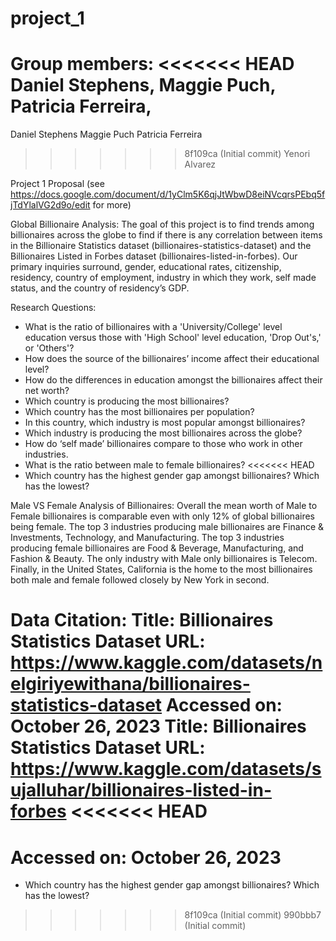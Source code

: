 # project_1

Group members:
<<<<<<< HEAD
Daniel Stephens, 
Maggie Puch, 
Patricia Ferreira,  
=======
Daniel Stephens
Maggie Puch
Patricia Ferreira 
>>>>>>> 8f109ca (Initial commit)
Yenori Alvarez

Project 1 Proposal (see https://docs.google.com/document/d/1yClm5K6qjJtWbwD8eiNVcqrsPEbq5fjTdYlalVG2d9o/edit for more)

Global Billionaire Analysis:
The goal of this project is to find trends among billionaires across the globe to find if there is any correlation between items in the Billionaire Statistics dataset (billionaires-statistics-dataset) and the Billionaires Listed in Forbes dataset (billionaires-listed-in-forbes). Our primary inquiries surround, gender, educational rates, citizenship, residency, country of employment, industry in which they work, self made status, and the country of residency’s GDP.

Research Questions:
- What is the ratio of billionaires with a 'University/College' level education versus those with 'High School' level education, 'Drop Out's,' or 'Others'?
- How does the source of the billionaires’ income affect their educational level?
- How do the differences in education amongst the billionaires affect their net worth?
- Which country is producing the most billionaires?
- Which country has the most billionaires per population?
- In this country, which industry is most popular amongst billionaires?
- Which industry is producing the most billionaires across the globe?
- How do ‘self made’ billionaires compare to those who work in other industries.
- What is the ratio between male to female billionaires?
<<<<<<< HEAD
- Which country has the highest gender gap amongst billionaires? Which has the lowest?


Male VS Female Analysis of Billionaires:
Overall the mean worth of Male to Female billionaires is comparable even with only 12% of global billionaires being female. The top 3 industries producing male billionaires are Finance & Investments, Technology, and Manufacturing. The top 3 industries producing female billionaires are Food & Beverage, Manufacturing, and Fashion & Beauty. The only industry with Male only billionaires is Telecom. Finally, in the United States, California is the home to the most billionaires both male and female followed closely by New York in second.

Data Citation:
Title: Billionaires Statistics Dataset
URL: https://www.kaggle.com/datasets/nelgiriyewithana/billionaires-statistics-dataset
Accessed on: October 26, 2023
Title: Billionaires Statistics Dataset
URL: https://www.kaggle.com/datasets/sujalluhar/billionaires-listed-in-forbes 
<<<<<<< HEAD
=======
Accessed on: October 26, 2023
=======
- Which country has the highest gender gap amongst billionaires? Which has the lowest?
>>>>>>> 8f109ca (Initial commit)
>>>>>>> 990bbb7 (Initial commit)
